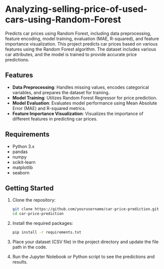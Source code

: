 # Analyzing-selling-price-of-used-cars-using-Random-Forest
Predicts car prices using Random Forest, including data preprocessing, feature encoding, model training, evaluation (MAE, R-squared), and feature importance visualization.
This project predicts car prices based on various features using the Random Forest algorithm. The dataset includes various car attributes, and the model is trained to provide accurate price predictions.

## Features

- **Data Preprocessing**: Handles missing values, encodes categorical variables, and prepares the dataset for training.
- **Model Training**: Utilizes Random Forest Regressor for price prediction.
- **Model Evaluation**: Evaluates model performance using Mean Absolute Error (MAE) and R-squared metrics.
- **Feature Importance Visualization**: Visualizes the importance of different features in predicting car prices.

## Requirements

- Python 3.x
- pandas
- numpy
- scikit-learn
- matplotlib
- seaborn

## Getting Started

1. Clone the repository:
   ```bash
   git clone https://github.com/yourusername/car-price-prediction.git
   cd car-price-prediction
   ```

2. Install the required packages:
   ```bash
   pip install -r requirements.txt
   ```

3. Place your dataset (CSV file) in the project directory and update the file path in the code.

4. Run the Jupyter Notebook or Python script to see the predictions and results.
